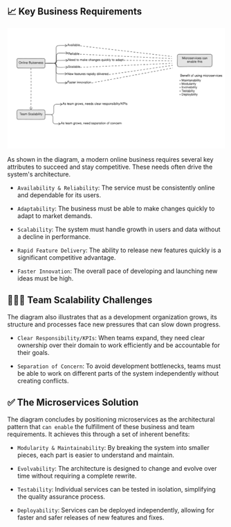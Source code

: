 ## 📈 Key Business Requirements

![main](./images/buiseness/main.png)

As shown in the diagram, a modern online business requires several key attributes to succeed and stay competitive. These needs often drive the system's architecture.

- `Availability & Reliability`: The service must be consistently online and dependable for its users.

- `Adaptability`: The business must be able to make changes quickly to adapt to market demands.

- `Scalability`: The system must handle growth in users and data without a decline in performance.

- `Rapid Feature Delivery`: The ability to release new features quickly is a significant competitive advantage.

- `Faster Innovation`: The overall pace of developing and launching new ideas must be high.

## 🧑‍🤝‍🧑 Team Scalability Challenges
The diagram also illustrates that as a development organization grows, its structure and processes face new pressures that can slow down progress.

- `Clear Responsibility/KPIs`: When teams expand, they need clear ownership over their domain to work efficiently and be accountable for their goals.

- `Separation of Concern`: To avoid development bottlenecks, teams must be able to work on different parts of the system independently without creating conflicts.

## ✅ The Microservices Solution
The diagram concludes by positioning microservices as the architectural pattern that `can enable` the fulfillment of these business and team requirements. It achieves this through a set of inherent benefits:

- `Modularity & Maintainability`: By breaking the system into smaller pieces, each part is easier to understand and maintain.

- `Evolvability`: The architecture is designed to change and evolve over time without requiring a complete rewrite.

- `Testability`: Individual services can be tested in isolation, simplifying the quality assurance process.

- `Deployability`: Services can be deployed independently, allowing for faster and safer releases of new features and fixes.